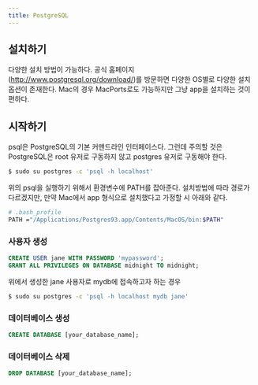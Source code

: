 ```yaml
---
title: PostgreSQL
---
```


## 설치하기
다양한 설치 방법이 가능하다. 공식 홈페이지(<http://www.postgresql.org/download/>)를 방문하면 다양한 OS별로 다양한 설치 옵션이 존재한다.
Mac의 경우 MacPorts로도 가능하지만 그냥 app을 설치하는 것이 편하다.

## 시작하기
psql은 PostgreSQL의 기본 커맨드라인 인터페이스다. 그런데 주의할 것은 PostgreSQL은 root 유저로 구동하지 않고 postgres 유저로 구동해야 한다.

```sh
$ sudo su postgres -c 'psql -h localhost'
```

위의 psql을 실행하기 위해서 환경변수에 PATH를 잡아준다. 설치방법에 따라 경로가 다르겠지만, 만약 Mac에서 app 형식으로 설치했다고 가정할 시 아래와 같다.

```sh
# .bash_profile
PATH ="/Applications/Postgres93.app/Contents/MacOS/bin:$PATH"
```

### 사용자 생성

```sql
CREATE USER jane WITH PASSWORD 'mypassword';
GRANT ALL PRIVILEGES ON DATABASE midnight TO midnight;
```

위에서 생성한 jane 사용자로 mydb에 접속하고자 하는 경우
```sh
$ sudo su postgres -c 'psql -h localhost mydb jane'
```

### 데이터베이스 생성

```sql
CREATE DATABASE [your_database_name];
```

### 데이터베이스 삭제

```sql
DROP DATABASE [your_database_name];
```
